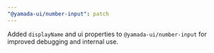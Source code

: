 ```yaml
---
"@yamada-ui/number-input": patch
---
```


Added `displayName` and ui properties to `@yamada-ui/number-input` for improved debugging and internal use.

